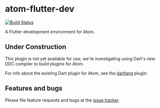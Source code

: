 # atom-flutter-dev

[![Build Status](https://travis-ci.org/flutter/atom-flutter-dev.svg?branch=master)](https://travis-ci.org/flutter/atom-flutter-dev)

A Flutter development environment for Atom.

## Under Construction

This plugin is not yet available for use; we're investigating using Dart's new DDC compiler
to build plugins for Atom.

For info about the existing Dart plugin for Atom, see the
[dartlang](https://github.com/dart-atom/dartlang) plugin.

## Features and bugs

Please file feature requests and bugs at the [issue tracker][tracker].

[tracker]: https://github.com/flutter/atom-flutter-dev/issues
